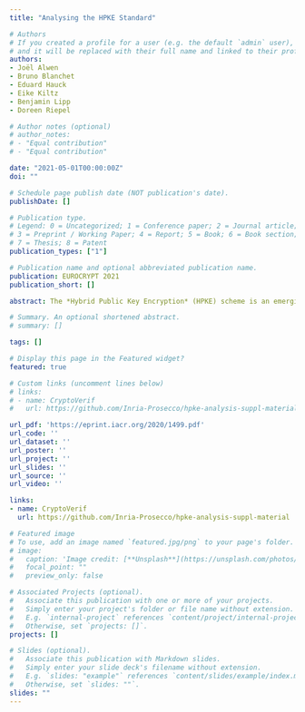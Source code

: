 ```yaml
---
title: "Analysing the HPKE Standard"

# Authors
# If you created a profile for a user (e.g. the default `admin` user), write the username (folder name) here 
# and it will be replaced with their full name and linked to their profile.
authors:
- Joël Alwen
- Bruno Blanchet
- Eduard Hauck
- Eike Kiltz
- Benjamin Lipp
- Doreen Riepel

# Author notes (optional)
# author_notes:
# - "Equal contribution"
# - "Equal contribution"

date: "2021-05-01T00:00:00Z"
doi: ""

# Schedule page publish date (NOT publication's date).
publishDate: []

# Publication type.
# Legend: 0 = Uncategorized; 1 = Conference paper; 2 = Journal article;
# 3 = Preprint / Working Paper; 4 = Report; 5 = Book; 6 = Book section;
# 7 = Thesis; 8 = Patent
publication_types: ["1"]

# Publication name and optional abbreviated publication name.
publication: EUROCRYPT 2021
publication_short: []

abstract: The *Hybrid Public Key Encryption* (HPKE) scheme is an emerging standard currently under consideration by the Crypto Forum Research Group (CFRG) of the IETF as a candidate for formal approval. Of the four modes of HPKE, we analyse the authenticated mode HPKE-Auth in its single-shot encryption form as it contains what is, arguably, the most novel part of HPKE. HPKE-Auth's intended application domain is captured by a new primitive which we call Authenticated Public Key Encryption (APKE). We provide syntax and security definitions for APKE schemes, as well as for the related Authenticated Key Encapsulation Mechanisms (AKEMs). We prove security of the AKEM scheme DH-AKEM underlying HPKE-Auth based on the Gap Diffie-Hellman assumption and provide general AKEM/DEM composition theorems with which to argue about HPKE-Auth's security. To this end, we also formally analyse HPKE-Auth's key schedule and key derivation functions. To increase confidence in our results we use the automatic theorem proving tool CryptoVerif. All our bounds are quantitative and we discuss their practical implications for HPKE-Auth. As an independent contribution  we  propose the new framework of *nominal groups* that allows us to capture abstract syntactical and security properties of practical elliptic curves, including the Curve25519 and Curve448 based groups (which do not constitute cyclic groups).

# Summary. An optional shortened abstract.
# summary: []

tags: []

# Display this page in the Featured widget?
featured: true

# Custom links (uncomment lines below)
# links:
# - name: CryptoVerif
#   url: https://github.com/Inria-Prosecco/hpke-analysis-suppl-material

url_pdf: 'https://eprint.iacr.org/2020/1499.pdf'
url_code: ''
url_dataset: ''
url_poster: ''
url_project: ''
url_slides: ''
url_source: ''
url_video: ''

links:
- name: CryptoVerif
  url: https://github.com/Inria-Prosecco/hpke-analysis-suppl-material

# Featured image
# To use, add an image named `featured.jpg/png` to your page's folder. 
# image:
#   caption: 'Image credit: [**Unsplash**](https://unsplash.com/photos/pLCdAaMFLTE)'
#   focal_point: ""
#   preview_only: false

# Associated Projects (optional).
#   Associate this publication with one or more of your projects.
#   Simply enter your project's folder or file name without extension.
#   E.g. `internal-project` references `content/project/internal-project/index.md`.
#   Otherwise, set `projects: []`.
projects: []

# Slides (optional).
#   Associate this publication with Markdown slides.
#   Simply enter your slide deck's filename without extension.
#   E.g. `slides: "example"` references `content/slides/example/index.md`.
#   Otherwise, set `slides: ""`.
slides: ""
---
```



